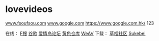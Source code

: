 # lovevideos
www.fsoufsou.com
www.google.com
https://www.google.com.hk/
123

  
在线：
<a href="www.fsoufsou.com">F搜</a>
<a href="www.google.com.hk/">谷歌</a>
<a href="www.jamgoo.com/">爱情岛论坛</a>
<a href="http://2547ck.com/">黄色仓库</a>
<a href="https://weav.xyz/">WeAV</a>
下载：
<a href="http://t66y.com/index.php">草榴社区</a>
<a href="https://sukebei.nyaa.si/">Sukebei</a>
